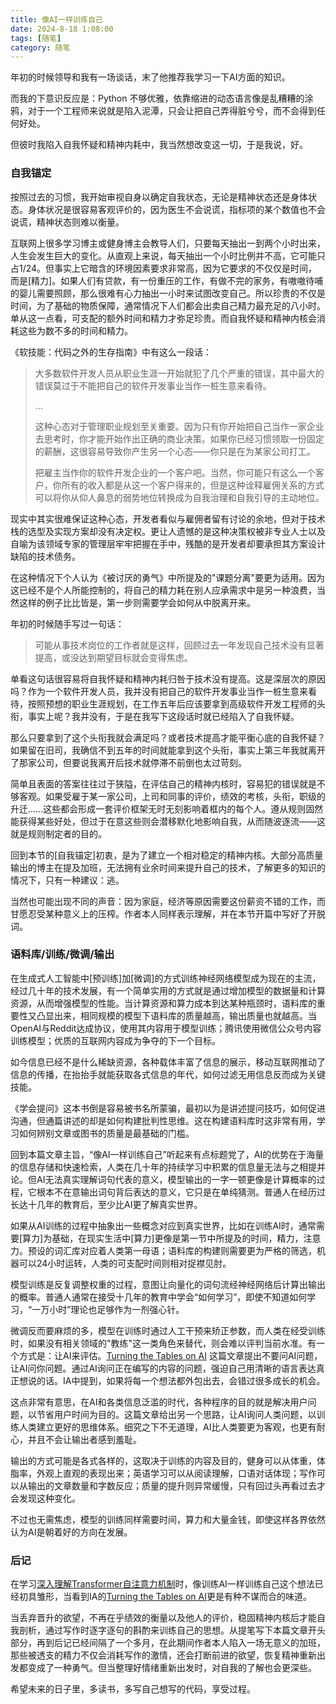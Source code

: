 ```yaml
---
title: 像AI一样训练自己
date: 2024-8-18 1:08:00
tags: [随笔]
category: 随笔
---
```


年初的时候领导和我有一场谈话，末了他推荐我学习一下AI方面的知识。

而我的下意识反应是：Python 不够优雅，依靠缩进的动态语言像是乱糟糟的涂鸦，对于一个工程师来说就是陷入泥潭，只会让把自己弄得脏兮兮，而不会得到任何好处。

但彼时我陷入自我怀疑和精神内耗中，我当然想改变这一切，于是我说，好。



### 自我锚定

按照过去的习惯，我开始审视自身以确定自我状态，无论是精神状态还是身体状态。身体状况是很容易客观评价的，因为医生不会说谎，指标项的某个数值也不会说谎，精神状态则难以衡量。

互联网上很多学习博主或健身博主会教导人们，只要每天抽出一到两个小时出来，人生会发生巨大的变化。从直观上来说，每天抽出一个小时比例并不高，它可能只占1/24。但事实上它暗含的环境因素要求非常高，因为它要求的不仅仅是时间，而是[精力]。如果人们有贷款，有一份重压的工作，有做不完的家务，有嗷嗷待哺的婴儿需要照顾，那么很难有心力抽出一小时来试图改变自己。所以珍贵的不仅是时间，为了基础的物质保障，通常情况下人们都会出卖自己精力最充足的八小时。单从这一点看，可支配的额外时间和精力才弥足珍贵。而自我怀疑和精神内核会消耗这些为数不多的时间和精力。

《软技能：代码之外的生存指南》中有这么一段话：

> 大多数软件开发人员从职业生涯一开始就犯了几个严重的错误，其中最大的错误莫过于不能把自己的软件开发事业当作一桩生意来看待。
>
> ...
>
> 这种心态对于管理职业规划至关重要。因为只有你开始把自己当作一家企业去思考时，你才能开始作出正确的商业决策。如果你已经习惯领取一份固定的薪酬，这很容易导致你产生另一个心态——你只是在为某家公司打工。
>
> 把雇主当作你的软件开发企业的一个客户吧。当然，你可能只有这么一个客户，你所有的收入都是从这一个客户得来的，但是这种诠释雇佣关系的方式可以将你从仰人鼻息的弱势地位转换成为自我治理和自我引导的主动地位。

现实中其实很难保证这种心态，开发者看似与雇佣者留有讨论的余地，但对于技术栈的选型及实现方案却没有决定权。更让人遗憾的是这种决策权被非专业人士以及自喻为该领域专家的管理层牢牢把握在手中，残酷的是开发者却要承担其方案设计缺陷的技术债务。

在这种情况下个人认为《被讨厌的勇气》中所提及的"课题分离"要更为适用。因为这已经不是个人所能控制的，将自己的精力耗在别人应承需求中是另一种浪费，当然这样的例子比比皆是，第一步则需要学会如何从中脱离开来。

年初的时候随手写过一句话：

> 可能从事技术岗位的工作者就是这样，回顾过去一年发现自己技术没有显著提高，或没达到期望目标就会变得焦虑。

单看这句话很容易将自我怀疑和精神内耗归咎于技术没有提高。这是深层次的原因吗？作为一个软件开发人员，我并没有把自己的软件开发事业当作一桩生意来看待，按照预想的职业生涯规划，在工作五年后应该要拿到高级软件开发工程师的头衔，事实上呢？我并没有，于是在我写下这段话时就已经陷入了自我怀疑。

那么只要拿到了这个头衔我就会满足吗？或者技术提高才能平衡心底的自我怀疑？如果留在旧司，我确信不到五年的时间就能拿到这个头衔，事实上第三年我就离开了那家公司，但要说我离开后技术就停滞不前倒也太过苛刻。

简单且表面的答案往往过于狭隘，在评估自己的精神内核时，容易犯的错误就是不够客观。如果受雇于某一家公司，上司和同事的评价，绩效的考核，头衔，职级的升迁……这些都会形成一套评价框架无时无刻影响着框内的每个人。遵从规则固然能获得某些好处，但过于在意这些则会潜移默化地影响自我，从而随波逐流——这就是规则制定者的目的。

回到本节的[自我锚定]初衷，是为了建立一个相对稳定的精神内核。大部分高质量输出的博主在提及加班，无法拥有业余时间来提升自己的技术，了解更多的知识的情况下，只有一种建议：逃。

当然也可能出现不同的声音：因为家庭，经济等原因需要这份薪资不错的工作，而甘愿忍受某种意义上的压榨。作者本人同样表示理解，并在本节开篇中写好了开脱词。



### 语料库/训练/微调/输出

在生成式人工智能中[预训练]加[微调]的方式训练神经网络模型成为现在的主流，经过几十年的技术发展，有一个简单实用的方式就是通过增加模型的数据量和计算资源，从而增强模型的性能。当计算资源和算力成本到达某种瓶颈时，语料库的重要性又凸显出来，相同规模的模型下语料库的质量越高，输出质量也就越高。当OpenAI与Reddit达成协议，使用其内容用于模型训练；腾讯使用微信公众号内容训练模型；优质的互联网内容成为争夺的下一个目标。

如今信息已经不是什么稀缺资源，各种载体丰富了信息的展示，移动互联网推动了信息的传播，在抬抬手就能获取各式信息的年代，如何过滤无用信息反而成为关键技能。

《学会提问》这本书倒是容易被书名所蒙骗，最初以为是讲述提问技巧，如何促进沟通，但通篇讲述的却是如何构建批判性思维。这在构建语料库时这非常有用，学习如何辨别文章或图书的质量是最基础的门槛。

回到本篇文章主旨，“像AI一样训练自己”听起来有点标题党了，AI的优势在于海量的信息存储和快速检索，人类在几十年的持续学习中积累的信息量无法与之相提并论。但AI无法真实理解词句代表的意义，模型输出的一字一顿更像是计算概率的过程，它根本不在意输出词句背后表达的意义，它只是在单纯猜测。普通人在经历过长达十几年的教育后，至少比AI更了解真实世界。

如果从AI训练的过程中抽象出一些概念对应到真实世界，比如在训练AI时，通常需要[算力]为基础，在现实生活中[算力]更像是第一节中所提及的时间，精力，注意力。预设的词汇库对应着人类第一母语；语料库的构建则需要更为严格的筛选，机器可以24小时运转，人类的可支配时间则相对捉襟见肘。

模型训练是反复调整权重的过程，意图让向量化的词句流经神经网络后计算出输出的概率。普通人通常在接受十几年的教育中学会“如何学习”，即使不知道如何学习，“一万小时”理论也足够作为一剂强心针。

微调反而要麻烦的多，模型在训练时通过人工干预来矫正参数，而人类在经受训练时，如果没有相关领域的"教练"这一类角色来替代，则会难以评判当前水准。有一个方式是：让AI来评估。[Turning the Tables on AI](https://ia.net/topics/turning-the-tables-on-ai) 这篇文章提出不要问AI问题，让AI问你问题。通过AI询问正在编写的内容的问题，强迫自己用清晰的语言表达真正想说的话。IA中提到，如果将每一个想法都外包出去，会错过很多成长的机会。

这点非常有意思，在AI和各类信息泛滥的时代，各种程序的目的就是解决用户问题，以节省用户时间为目的。这篇文章给出另一个思路，让AI询问人类问题，以训练人类建立更好的思维体系。细究之下不无道理，AI比人类要更为客观，也更有耐心，并且不会让输出者感到羞耻。

输出的方式可能是各式各样的，这取决于训练的内容及目的，健身可以从体重，体脂率，外观上直观的表现出来；英语学习可以从阅读理解，口语对话体现；写作可以从输出的文章数量和字数反应；质量的提升则异常缓慢，只有回过头再看过去才会发现这种变化。

不过也无需焦虑，模型的训练同样需要时间，算力和大量金钱，即使这样各界依然认为AI是朝着好的方向在发展。



### 后记

在学习[深入理解Transformer自注意力机制](https://silentechoe.github.io/2024/06/02/%E6%B7%B1%E5%85%A5%E7%90%86%E8%A7%A3Transformer/)时，像训练AI一样训练自己这个想法已经初具雏形，当看到IA的[Turning the Tables on AI](https://ia.net/topics/turning-the-tables-on-ai)更是有种不谋而合的味道。

当丢弃晋升的欲望，不再在乎绩效的衡量以及他人的评价，稳固精神内核后才能自我剖析，通过写作时逐字逐句的斟酌来训练自己的思想。从提笔写下本篇文章开头部分，再到后记已经间隔了一个多月，在此期间作者本人陷入一场无意义的加班，那些被透支的精力不仅会消耗写作的激情，还会打断前进的欲望，恢复精神重新出发都变成了一种勇气。但当整理好情绪重新出发时，对自我的了解也会更深些。

希望未来的日子里，多读书，多写自己想写的代码，享受过程。














